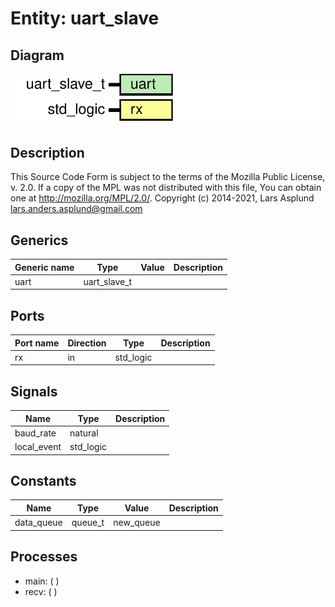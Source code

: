 # Entity: uart_slave

## Diagram

![Diagram](uart_slave.svg "Diagram")
## Description

This Source Code Form is subject to the terms of the Mozilla Public
License, v. 2.0. If a copy of the MPL was not distributed with this file,
You can obtain one at http://mozilla.org/MPL/2.0/.
Copyright (c) 2014-2021, Lars Asplund lars.anders.asplund@gmail.com
## Generics

| Generic name | Type         | Value | Description |
| ------------ | ------------ | ----- | ----------- |
| uart         | uart_slave_t |       |             |
## Ports

| Port name | Direction | Type      | Description |
| --------- | --------- | --------- | ----------- |
| rx        | in        | std_logic |             |
## Signals

| Name        | Type      | Description |
| ----------- | --------- | ----------- |
| baud_rate   | natural   |             |
| local_event | std_logic |             |
## Constants

| Name       | Type    | Value      | Description |
| ---------- | ------- | ---------- | ----------- |
| data_queue | queue_t |  new_queue |             |
## Processes
- main: (  )
- recv: (  )
